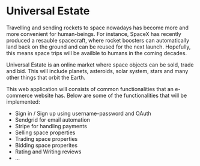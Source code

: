 # Universal Estate

Travelling and sending rockets to space nowadays has become more and more convenient for human-beings. For instance, SpaceX has recently produced a resauble spacecraft, where rocket boosters can automatically land back on the ground and can be reused for the next launch. Hopefully, this means space trips will be availble to humans in the coming decades.

Universal Estate is an online market where space objects can be sold, trade and bid. This will include planets, asteroids, solar system, stars and many other things that orbit the Earth.

This web application will consists of common functionalities that an e-commerce website has. Below are some of the functionalities that will be implemented:

- Sign in / Sign up using username-password and OAuth
- Sendgrid for email automation
- Stripe for handling payments
- Selling space properties
- Trading space properties
- Bidding space properites
- Rating and Writing reviews
- ...
